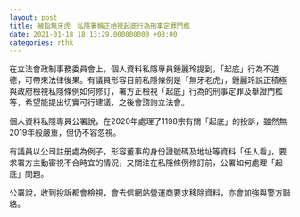 ```yaml
---
layout: post
title: 被指無牙虎　私隱署稱正檢視起底行為刑事定罪門檻
date: 2021-01-18 18:13:29.000000000 +08:00
categories: rthk
---
```


在立法會政制事務委員會上，個人資料私隱專員鍾麗玲提到，「起底」行為不道德，可帶來法律後果。有議員形容目前私隱條例是「無牙老虎」，鍾麗玲說正積極與政府檢視私隱條例如何修訂，署方正檢視「起底」行為的刑事定罪及舉證門檻等，希望能提出切實可行建議，之後會諮詢立法會。

個人資料私隱專員公署說，在2020年處理了1198宗有關「起底」的投訴，雖然無2019年般嚴重，但仍不容忽視。

有議員以公司註册處為例子，形容董事的身份證號碼及地址等資料「任人看」，要求署方主動審視不合時宜的情況，又關注在私隱條例修訂前，公署如何處理「起底」問題。

公署說，收到投訴都會檢視，會去信網站營運商要求移除資料，亦會加強與警方聯絡。
